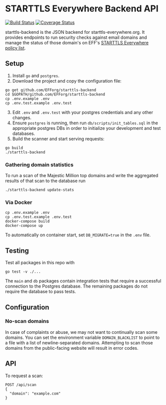 # STARTTLS Everywhere Backend API

[![Build Status](https://travis-ci.com/EFForg/starttls-backend.svg?branch=master)](https://travis-ci.org/EFForg/starttls-backend)
[![Coverage Status](https://coveralls.io/repos/github/EFForg/starttls-backend/badge.svg?branch=master)](https://coveralls.io/github/EFForg/starttls-backend?branch=master)

starttls-backend is the JSON backend for starttls-everywhere.org. It provides endpoints to run security checks against email domains and manage the status of those domain's on EFF's [STARTTLS Everywhere policy list](https://github.com/EFForg/starttls-everywhere).

## Setup
1. Install `go` and `postgres`.
2. Download the project and copy the configuration file:
```
go get github.com/EFForg/starttls-backend
cd $GOPATH/github.com/EFForg/starttls-backend
cp .env.example .env
cp .env.test.example .env.test
```
3. Edit `.env` and `.env.test` with your postgres credentials and any other changes.
4. Ensure `postgres` is running, then run `db/scripts/init_tables.sql` in the appropriate postgres DBs in order to initialize your development and test databases.
5. Build the scanner and start serving requests:
```
go build
./starttls-backend
```

### Gathering domain statistics
To run a scan of the Majestic Million top domains and write the aggregated
results of that scan to the database run
```
./starttls-backend update-stats
```


### Via Docker
```
cp .env.example .env
cp .env.test.example .env.test
docker-compose build
docker-compose up
```

To automatically on container start, set `DB_MIGRATE=true` in the `.env` file.

## Testing

Test all packages in this repo with
```
go test -v ./...
```

The `main` and `db` packages contain integration tests that require a successful connection to the Postgres database. The remaining packages do not require the database to pass tests.

## Configuration

### No-scan domains
In case of complaints or abuse, we may not want to continually scan some domains. You can set the environment variable `DOMAIN_BLACKLIST` to point to a file with a list of newline-separated domains. Attempting to scan those domains from the public-facing website will result in error codes.

## API

To request a scan:
```
POST /api/scan
{
  "domain": "example.com"
}
```
